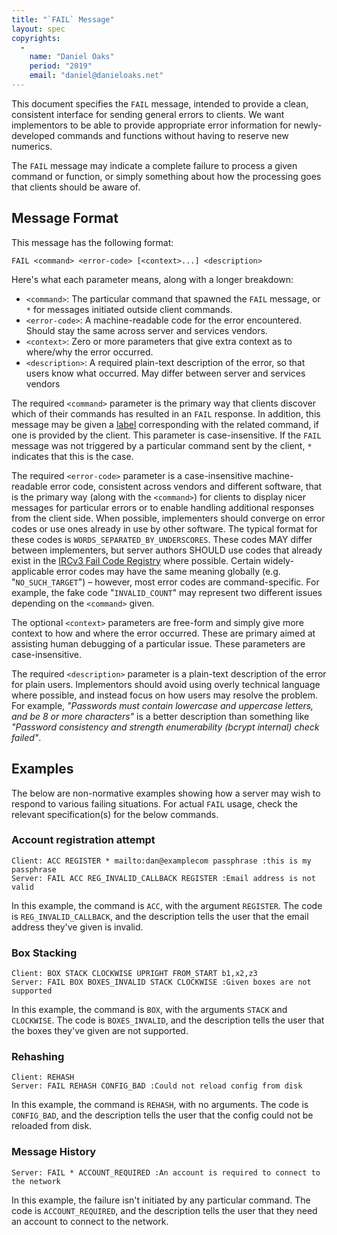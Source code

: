```yaml
---
title: "`FAIL` Message"
layout: spec
copyrights:
  -
    name: "Daniel Oaks"
    period: "2019"
    email: "daniel@danieloaks.net"
---
```


This document specifies the `FAIL` message, intended to provide a clean, consistent interface for sending general errors to clients. We want implementors to be able to provide appropriate error information for newly-developed commands and functions without having to reserve new numerics.

The `FAIL` message may indicate a complete failure to process a given command or function, or simply something about how the processing goes that clients should be aware of.


## Message Format

This message has the following format:

    FAIL <command> <error-code> [<context>...] <description>

Here's what each parameter means, along with a longer breakdown:

- `<command>`: The particular command that spawned the `FAIL` message, or `*` for messages initiated outside client commands.
- `<error-code>`: A machine-readable code for the error encountered. Should stay the same across server and services vendors.
- `<context>`: Zero or more parameters that give extra context as to where/why the error occurred.
- `<description>`: A required plain-text description of the error, so that users know what occurred. May differ between server and services vendors

The required `<command>` parameter is the primary way that clients discover which of their commands has resulted in an `FAIL` response. In addition, this message may be given a [label](./labeled-response.html) corresponding with the related command, if one is provided by the client. This parameter is case-insensitive. If the `FAIL` message was not triggered by a particular command sent by the client, `*` indicates that this is the case.

The required `<error-code>` parameter is a case-insensitive machine-readable error code, consistent across vendors and different software, that is the primary way (along with the `<command>`) for clients to display nicer messages for particular errors or to enable handling additional responses from the client side. When possible, implementers should converge on error codes or use ones already in use by other software. The typical format for these codes is `WORDS_SEPARATED_BY_UNDERSCORES`. These codes MAY differ between implementers, but server authors SHOULD use codes that already exist in the [IRCv3 Fail Code Registry](http://ircv3.net/registry.html#fail-codes) where possible. Certain widely-applicable error codes may have the same meaning globally (e.g. "`NO_SUCH_TARGET`") – however, most error codes are command-specific. For example, the fake code "`INVALID_COUNT`" may represent two different issues depending on the `<command>` given.

The optional `<context>` parameters are free-form and simply give more context to how and where the error occurred. These are primary aimed at assisting human debugging of a particular issue. These parameters are case-insensitive.

The required `<description>` parameter is a plain-text description of the error for plain users. Implementors should avoid using overly technical language where possible, and instead focus on how users may resolve the problem. For example, _"Passwords must contain lowercase and uppercase letters, and be 8 or more characters"_ is a better description than something like _"Password consistency and strength enumerability (bcrypt internal) check failed"_.


## Examples

The below are non-normative examples showing how a server may wish to respond to various failing situations. For actual `FAIL` usage, check the relevant specification(s) for the below commands.

### Account registration attempt

    Client: ACC REGISTER * mailto:dan@examplecom passphrase :this is my passphrase
    Server: FAIL ACC REG_INVALID_CALLBACK REGISTER :Email address is not valid

In this example, the command is `ACC`, with the argument `REGISTER`. The code is `REG_INVALID_CALLBACK`, and the description tells the user that the email address they've given is invalid.

### Box Stacking

    Client: BOX STACK CLOCKWISE UPRIGHT FROM_START b1,x2,z3
    Server: FAIL BOX BOXES_INVALID STACK CLOCKWISE :Given boxes are not supported

In this example, the command is `BOX`, with the arguments `STACK` and `CLOCKWISE`. The code is `BOXES_INVALID`, and the description tells the user that the boxes they've given are not supported.

### Rehashing

    Client: REHASH
    Server: FAIL REHASH CONFIG_BAD :Could not reload config from disk

In this example, the command is `REHASH`, with no arguments. The code is `CONFIG_BAD`, and the description tells the user that the config could not be reloaded from disk.

### Message History

    Server: FAIL * ACCOUNT_REQUIRED :An account is required to connect to the network

In this example, the failure isn't initiated by any particular command. The code is `ACCOUNT_REQUIRED`, and the description tells the user that they need an account to connect to the network.
